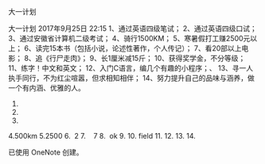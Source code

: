 大一计划

大一计划
2017年9月25日
22:15
1、通过英语四级笔试；
2、通过英语四级口试；
3、通过安徽省计算机二级考试；
4、骑行1500KM；
5、寒暑假打工赚2500元以上；
6、读完15本书（包括小说，论述性著作，个人传记）；
7、看20部以上电影；
8、追《行尸走肉》；
9、长1厘米减15斤；
10、获得奖学金，不分等级；
11、练字！中文和英文；
12、入门C语言，编几个有趣的小程序；、
13、寻一人执手同行，不为红尘喧嚣，但求相知相伴；
14、努力提升自己的品味与涵养，做一个有内涵、优雅的人。

1.
2.
3.
4.500km
5.2500
6.  2
7.    7
8.  ok
9.
10.  field
11.
12.
13.
14.

已使用 OneNote 创建。